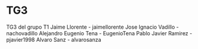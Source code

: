 # TG3
TG3 del grupo T1 Jaime Llorente - jaimellorente Jose Ignacio Vadillo - nachovadillo Alejandro Eugenio Tena - EugenioTena Pablo Javier Ramirez - pjavier1998 Alvaro Sanz - alvarosanza 

